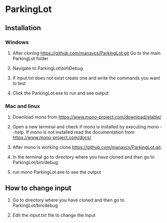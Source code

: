 # ParkingLot

## Installation

### Windows
1. After cloning https://github.com/manavcs/ParkingLot.git
Go to the main ParkingLot folder

2. Navigate to ParkingLot\bin\Debug

3. If input.txt does not exist create one and write the commands you want to test

4. Click the ParkingLot.exe to run and see output

### Mac and linux
1. Download mono from https://www.mono-project.com/download/stable/

2. Open a new terminal and check if mono is installed by executing mono --help. If mono is not installed read the documentation from https://www.mono-project.com/docs/

3. After mono is working clone https://github.com/manavcs/ParkingLot.git.

4. In the terminal go to directory where you have cloned and then go to ParkingLot/bin/debug

5. run mono ParkingLot.exe to see the output


## How to change input

1. Go to directory where you have cloned and then go to ParkingLot/bin/debug

2. Edit the input.txt file to change the input
